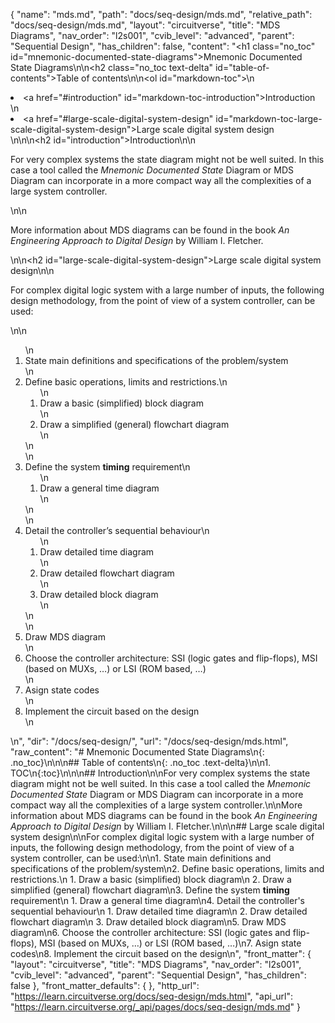 {
  "name": "mds.md",
  "path": "docs/seq-design/mds.md",
  "relative_path": "docs/seq-design/mds.md",
  "layout": "circuitverse",
  "title": "MDS Diagrams",
  "nav_order": "l2s001",
  "cvib_level": "advanced",
  "parent": "Sequential Design",
  "has_children": false,
  "content": "<h1 class=\"no_toc\" id=\"mnemonic-documented-state-diagrams\">Mnemonic Documented State Diagrams</h1>\n\n<h2 class=\"no_toc text-delta\" id=\"table-of-contents\">Table of contents</h2>\n\n<ol id=\"markdown-toc\">\n  <li><a href=\"#introduction\" id=\"markdown-toc-introduction\">Introduction</a></li>\n  <li><a href=\"#large-scale-digital-system-design\" id=\"markdown-toc-large-scale-digital-system-design\">Large scale digital system design</a></li>\n</ol>\n\n<h2 id=\"introduction\">Introduction</h2>\n\n<p>For very complex systems the state diagram might not be well suited. In this case a tool called the <em>Mnemonic Documented State</em> Diagram or MDS Diagram can incorporate in a more compact way all the complexities of a large system controller.</p>\n\n<p>More information about MDS diagrams can be found in the book <em>An Engineering Approach to Digital Design</em> by William I. Fletcher.</p>\n\n<h2 id=\"large-scale-digital-system-design\">Large scale digital system design</h2>\n\n<p>For complex digital logic system with a large number of inputs, the following design methodology, from the point of view of a system controller, can be used:</p>\n\n<ol>\n  <li>State main definitions and specifications of the problem/system</li>\n  <li>Define basic operations, limits and restrictions.\n    <ol>\n      <li>Draw a basic (simplified) block diagram</li>\n      <li>Draw a simplified (general) flowchart diagram</li>\n    </ol>\n  </li>\n  <li>Define the system <strong>timing</strong> requirement\n    <ol>\n      <li>Draw a general time diagram</li>\n    </ol>\n  </li>\n  <li>Detail the controller’s sequential behaviour\n    <ol>\n      <li>Draw detailed time diagram</li>\n      <li>Draw detailed flowchart diagram</li>\n      <li>Draw detailed block diagram</li>\n    </ol>\n  </li>\n  <li>Draw MDS diagram</li>\n  <li>Choose the controller architecture: SSI (logic gates and flip-flops), MSI (based on MUXs, …) or LSI (ROM based, …)</li>\n  <li>Asign state codes</li>\n  <li>Implement the circuit based on the design</li>\n</ol>\n",
  "dir": "/docs/seq-design/",
  "url": "/docs/seq-design/mds.html",
  "raw_content": "# Mnemonic Documented State Diagrams\n{: .no_toc}\n\n\n## Table of contents\n{: .no_toc .text-delta}\n\n1. TOC\n{:toc}\n\n\n## Introduction\n\nFor very complex systems the state diagram might not be well suited. In this case a tool called the *Mnemonic Documented State* Diagram or MDS Diagram can incorporate in a more compact way all the complexities of a large system controller.\n\nMore information about MDS diagrams can be found in the book *An Engineering Approach to Digital Design* by William I. Fletcher.\n\n\n## Large scale digital system design\n\nFor complex digital logic system with a large number of inputs, the following design methodology, from the point of view of a system controller, can be used:\n\n1.  State main definitions and specifications of the problem/system\n2.  Define basic operations, limits and restrictions.\n    1.  Draw a basic (simplified) block diagram\n    2.  Draw a simplified (general) flowchart diagram\n3.  Define the system **timing** requirement\n    1.  Draw a general time diagram\n4.  Detail the controller's sequential behaviour\n    1.  Draw detailed time diagram\n    2.  Draw detailed flowchart diagram\n    3.  Draw detailed block diagram\n5.  Draw MDS diagram\n6.  Choose the controller architecture: SSI (logic gates and flip-flops), MSI (based on MUXs, &#x2026;) or LSI (ROM based, &#x2026;)\n7.  Asign state codes\n8.  Implement the circuit based on the design\n",
  "front_matter": {
    "layout": "circuitverse",
    "title": "MDS Diagrams",
    "nav_order": "l2s001",
    "cvib_level": "advanced",
    "parent": "Sequential Design",
    "has_children": false
  },
  "front_matter_defaults": {
  },
  "http_url": "https://learn.circuitverse.org/docs/seq-design/mds.html",
  "api_url": "https://learn.circuitverse.org/_api/pages/docs/seq-design/mds.md"
}